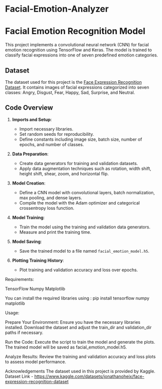 # Facial-Emotion-Analyzer




# Facial Emotion Recognition Model

This project implements a convolutional neural network (CNN) for facial emotion recognition using TensorFlow and Keras. The model is trained to classify facial expressions into one of seven predefined emotion categories.

## Dataset

The dataset used for this project is the [Face Expression Recognition Dataset](https://www.kaggle.com/datasets/jonathanoheix/face-expression-recognition-dataset). It contains images of facial expressions categorized into seven classes: Angry, Disgust, Fear, Happy, Sad, Surprise, and Neutral.

## Code Overview

1. **Imports and Setup**:
   - Import necessary libraries.
   - Set random seeds for reproducibility.
   - Define constants including image size, batch size, number of epochs, and number of classes.

2. **Data Preparation**:
   - Create data generators for training and validation datasets.
   - Apply data augmentation techniques such as rotation, width shift, height shift, shear, zoom, and horizontal flip.

3. **Model Creation**:
   - Define a CNN model with convolutional layers, batch normalization, max pooling, and dense layers.
   - Compile the model with the Adam optimizer and categorical crossentropy loss function.

4. **Model Training**:
   - Train the model using the training and validation data generators.
   - Measure and print the training time.

5. **Model Saving**:
   - Save the trained model to a file named `facial_emotion_model.h5`.

6. **Plotting Training History**:
   - Plot training and validation accuracy and loss over epochs.



Requirements:

TensorFlow
Numpy
Matplotlib


You can install the required libraries using :
pip install tensorflow numpy matplotlib


Usage:

Prepare Your Environment:
Ensure you have the necessary libraries installed.
Download the dataset and adjust the train_dir and validation_dir paths if necessary.

Run the Code:
Execute the script to train the model and generate the plots.
The trained model will be saved as facial_emotion_model.h5.

Analyze Results:
Review the training and validation accuracy and loss plots to assess model performance.


Acknowledgements
The dataset used in this project is provided by Kaggle.
Dataset Link - https://www.kaggle.com/datasets/jonathanoheix/face-expression-recognition-dataset
